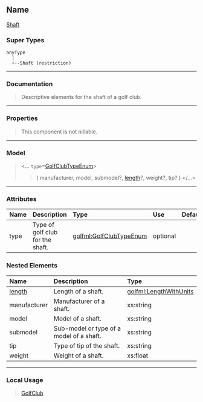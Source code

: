 ## Name ##

[Shaft](CShaft.md)
### Super Types ###
```
anyType
  |
  +--Shaft (restriction)
```


---


### Documentation ###


> Descriptive elements for the shaft of a golf club.


---



### Properties ###

> This component is not nillable.

---


### Model ###

> <...  `type`=[GolfClubTypeEnum](SGolfClubTypeEnum.md)>
> > ( manufacturer, model, submodel?, [length](CLengthWithUnits.md)?, weight?, tip?   )
> > </...>

---


### Attributes ###

| **Name** | **Description** | **Type** | **Use** | **Default** | **Fixed** | **Form** |
|:---------|:----------------|:---------|:--------|:------------|:----------|:---------|
| type |  				Type of golf club for the shaft.			 | [golfml:GolfClubTypeEnum](SGolfClubTypeEnum.md) | optional |  |  | unqualified |

### Nested Elements ###

| **Name** | **Description** | **Type** |
|:---------|:----------------|:---------|
| [length](CLengthWithUnits.md) |  					Length of a shaft.				 | [golfml:LengthWithUnits](CLengthWithUnits.md) |
| manufacturer |  					Manufacturer of a shaft.				 | xs:string |
| model |  					Model of a shaft.				 | xs:string |
| submodel |  					Sub-model or type of a model of a shaft.				 | xs:string |
| tip |  					Type of tip of the shaft.				 | xs:string |
| weight |  					Weight of a shaft.				 | xs:float |


---


### Local Usage ###

> [GolfClub](CGolfClub.md)